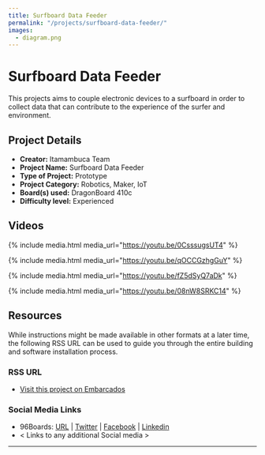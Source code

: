 ```yaml
---
title: Surfboard Data Feeder
permalink: "/projects/surfboard-data-feeder/"
images:
  - diagram.png
---
```


# Surfboard Data Feeder

This projects aims to couple electronic devices to a surfboard in order to collect data that can contribute to the experience of the surfer and environment.

## Project Details

- **Creator:** Itamambuca Team
- **Project Name:** Surfboard Data Feeder
- **Type of Project:** Prototype
- **Project Category:** Robotics, Maker, IoT
- **Board(s) used:** DragonBoard 410c
- **Difficulty level:** Experienced

## Videos

{% include media.html media_url="https://youtu.be/0CsssugsUT4" %}

{% include media.html media_url="https://youtu.be/qOCCGzhgGuY" %}

{% include media.html media_url="https://youtu.be/fZ5dSyQ7aDk" %}

{% include media.html media_url="https://youtu.be/08nW8SRKC14" %}

## Resources

While instructions might be made available in other formats at a later time, the following RSS URL can be used to guide you through the entire building and software installation process.

### RSS URL

- [Visit this project on Embarcados](https://contest.embarcados.com.br/projetos/surfboard/)

### Social Media Links

- 96Boards: [URL](https://www.96boards.org/) | [Twitter](https://twitter.com/96boards) | [Facebook](https://www.facebook.com/96Boards) | [Linkedin](https://www.linkedin.com/company/{{site.linkedin_username}}/)
- < Links to any additional Social media >

***
